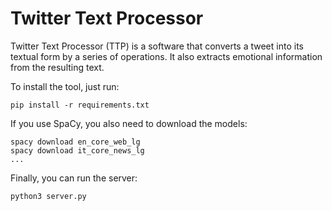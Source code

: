 # Twitter Text Processor

Twitter Text Processor (TTP) is a software that converts a tweet into its textual form by a series of operations.
It also extracts emotional information from the resulting text.

To install the tool, just run:
```
pip install -r requirements.txt
```

If you use SpaCy, you also need to download the models:
```
spacy download en_core_web_lg
spacy download it_core_news_lg
...
```
Finally, you can run the server:
```
python3 server.py
```
